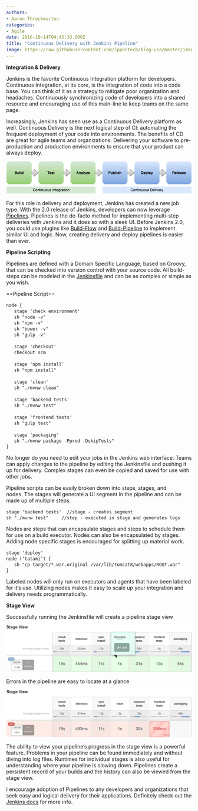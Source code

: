 ```yaml
---
authors:
- Aaron Throckmorton
categories:
- Agile
date: 2016-10-14T04:45:33.000Z
title: "Continuous Delivery with Jenkins Pipeline"
image: https://raw.githubusercontent.com/ippontech/blog-usa/master/images/2016/12/jenkins-pipeline-1-1-1.png
---
```


**Integration & Delivery**

<span style="font-weight: 400;">Jenkins is the favorite Continuous Integration platform for developers. Continuous Integration, at its core, is the integration of code into a code base. You can think of it as a strategy to mitigate poor organization and headaches. Continuously synchronizing code of developers into a shared resource and encouraging use of this main-line to keep teams on the same page.</span>

Increasingly, Jenkins has seen use as a Continuous Delivery platform as well. Continuous Delivery is the next logical step of CI: automating the frequent deployment of your code into environments. The benefits of CD are great for agile teams and organizations. Delivering your software to pre-production and production environments to ensure that your product can always deploy.

[![CI&&CD](https://raw.githubusercontent.com/ippontech/blog-usa/master/images/2016/10/CICD.png)](https://raw.githubusercontent.com/ippontech/blog-usa/master/images/2016/10/CICD.png)

<span style="font-weight: 400;">For this role in delivery and deployment, Jenkins has created a new job type. With the 2.0 release of Jenkins, developers can now leverage </span>[<span style="font-weight: 400;">Pipelines</span>](https://jenkins.io/solutions/pipeline/)<span style="font-weight: 400;">. Pipelines is the de-facto method for implementing multi-step deliveries with Jenkins and it does so with a sleek UI. Before Jenkins 2.0, you could use plugins like </span>[<span style="font-weight: 400;">Build-Flow</span>](https://wiki.jenkins-ci.org/display/JENKINS/Build+Flow+Plugin)<span style="font-weight: 400;"> and </span>[<span style="font-weight: 400;">Build-Pipeline</span>](https://wiki.jenkins-ci.org/display/JENKINS/Build+Pipeline+Plugin)<span style="font-weight: 400;"> to implement similar UI and logic. Now, creating delivery and deploy pipelines is easier than ever.</span>

**Pipeline Scripting**

<span style="font-weight: 400;">Pipelines are defined with a Domain Specific Language, based on Groovy, that can be checked into version control with your source code. All build-steps can be modeled in the </span>[<span style="font-weight: 400;">Jenkinsfile</span>](https://jenkins.io/doc/pipeline/jenkinsfile/)<span style="font-weight: 400;"> and can be as complex or simple as you wish.</span>


==Pipeline Script==
```language-javascript
node {
   stage 'check environment'
   sh "node -v"
   sh "npm -v"
   sh "bower -v"
   sh "gulp -v"

   stage 'checkout'
   checkout scm

   stage 'npm install'
   sh "npm install"

   stage 'clean'
   sh "./mvnw clean"

   stage 'backend tests'
   sh "./mvnw test"

   stage 'frontend tests'
   sh "gulp test"

   stage 'packaging'
   sh "./mvnw package -Pprod -DskipTests"
}
```



<span style="font-weight: 400;">No longer do you need to edit your jobs in the Jenkins web interface. Teams can apply changes to the pipeline by editing the Jenkinsfile and pushing it up for delivery. Complex stages can even be copied and saved for use with other jobs. </span>

<span style="font-weight: 400;">Pipeline scripts can be easily broken down into steps, stages, and nodes. </span>The stages will generate a UI segment in the pipeline and can be made up of multiple steps.


```language-javascript
stage 'backend tests'  //stage - creates segment
sh "./mvnw test"     //step - executed in stage and generates logs
```

<span style="font-weight: 400;">Nodes are steps that can encapsulate stages and steps to schedule them for use on a build executor. Nodes can also be encapsulated by stages. Adding node specific stages is encouraged for splitting up material work. </span>

```language-javascript
stage 'deploy'
node (‘tatami’) {
   sh "cp target/*.war.original /var/lib/tomcat8/webapps/ROOT.war"
}
```

Labeled nodes will only run on executors and agents that have been labeled for it’s use. Utilizing nodes makes it easy to scale up your integration and delivery needs programmatically.

**Stage View**

<span style="font-weight: 400;">Successfully running the Jenkinsfile will create a pipeline stage view</span>

[![Stage View Success](https://raw.githubusercontent.com/ippontech/blog-usa/master/images/2016/10/Stage-View-Success.png)](https://raw.githubusercontent.com/ippontech/blog-usa/master/images/2016/10/Stage-View-Success.png)

<span style="font-weight: 400;">Errors in the pipeline are easy to locate at a glance</span>

[![Stage View Failure](https://raw.githubusercontent.com/ippontech/blog-usa/master/images/2016/10/Stage-View-Failure.png)](https://raw.githubusercontent.com/ippontech/blog-usa/master/images/2016/10/Stage-View-Failure.png)

The ability to view your pipeline’s progress in the stage view is a powerful feature. Problems in your pipeline can be found immediately and without diving into log files. Runtimes for individual stages is also useful for understanding where your pipeline is slowing down. Pipelines create a persistent record of your builds and the history can also be viewed from the stage view.

I encourage adoption of Pipelines to any developers and organizations that seek easy and logical delivery for their applications. Definitely check out the [Jenkins docs](https://jenkins.io/doc/pipeline/) for more info.
